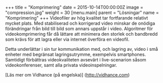 +++
title = "Komprimering"
date = 2015-10-14T00:00:00Z
image = "compression.jpg"
weight = 30
[menu.main]
parent = "Lösningar"
name = "Komprimering"
+++
Videofiler av hög kvalitet tar fortfarande relativt mycket plats. Med stabiliserad och korrigerad video minskar de onödiga förändringar från bild till bild som annars uppstår i video. Algoritmer för videokomprimering får då lättare att minimera den storlek och bandbredd som krävs för att lagra eller via internet överföra en videofil. <!--more-->

Detta underlättar i sin tur kommunikation med, och lagring av, video i små enheter med begränsat lagringsutrymme, exempelvis smartphones. Samtidigt förbättras videokvaliteten avsevärt i live-scenarion såsom videokonferenser, samt alla privata videoinspelningar.

[Läs mer om Vidhance (på engelska)] (http://vidhance.com)
